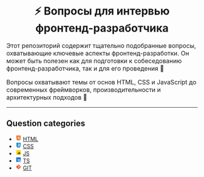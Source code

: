 <div align="center">
  <h1>⚡ Вопросы для интервью фронтенд-разработчика</h1>
</div>

<p style="font-size: 16px">
Этот репозиторий содержит тщательно подобранные вопросы, охватывающие ключевые аспекты фронтенд-разработки. Он может быть полезен как для подготовки к собеседованию фронтенд-разработчика, так и для его проведения 🎯
</p>

<p style="font-size: 16px">
Вопросы охватывают темы от основ HTML, CSS и JavaScript до современных фреймворков, производительности и архитектурных подходов 🚀
</p>

---

## Question categories

- ![HTML](../../../src/assets/icons/icons-for-main-readme/html.png) [HTML](./html.md)
- ![CSS](../../../src/assets/icons/icons-for-main-readme/css.png) [CSS](./css.md)
- ![JS](../../../src/assets/icons/icons-for-main-readme/js.png) [JS](./js.md)
- ![TS](../../../src/assets/icons/icons-for-main-readme/ts.png) [TS](./ts.md)
- ![GIT](../../../src/assets/icons/icons-for-main-readme/git.png) [GIT](./git.md)
